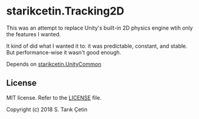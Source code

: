 # starikcetin.Tracking2D #

This was an attempt to replace Unity's built-in 2D physics engine wtih only the features I wanted.

It kind of did what I wanted it to: it was predictable, constant, and stable. But performance-wise it wasn't good enough.

Depends on [starikcetin.UnityCommon](https://github.com/starikcetin/starikcetin.UnityCommon)

License
---
MIT license. Refer to the [LICENSE](https://github.com/starikcetin/starikcetin.Tracking2D/blob/master/LICENSE) file.

Copyright (c) 2018 S. Tarık Çetin
